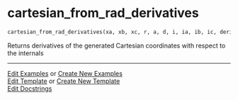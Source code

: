# <a id="McUtils.Numputils.AnalyticDerivs.cartesian_from_rad_derivatives">cartesian_from_rad_derivatives</a>

```python
cartesian_from_rad_derivatives(xa, xb, xc, r, a, d, i, ia, ib, ic, derivs, order=2, return_comps=False): 
```
Returns derivatives of the generated Cartesian coordinates with respect
    to the internals 




___

[Edit Examples](https://github.com/McCoyGroup/McUtils/edit/edit/ci/examples/McUtils/Numputils/AnalyticDerivs/cartesian_from_rad_derivatives.md) or 
[Create New Examples](https://github.com/McCoyGroup/McUtils/new/edit/?filename=ci/examples/McUtils/Numputils/AnalyticDerivs/cartesian_from_rad_derivatives.md) <br/>
[Edit Template](https://github.com/McCoyGroup/McUtils/edit/edit/ci/docs/McUtils/Numputils/AnalyticDerivs/cartesian_from_rad_derivatives.md) or 
[Create New Template](https://github.com/McCoyGroup/McUtils/new/edit/?filename=ci/docs/templates/McUtils/Numputils/AnalyticDerivs/cartesian_from_rad_derivatives.md) <br/>
[Edit Docstrings](https://github.com/McCoyGroup/McUtils/edit/edit/McUtils/Numputils/AnalyticDerivs.py?message=Update%20Docs)
